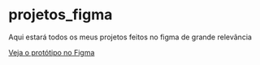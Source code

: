 # projetos_figma
Aqui estará todos os meus projetos feitos no figma de grande relevância

[Veja o protótipo no Figma](https://www.figma.com/proto/vA5w0wLBl5Y7Msjo7AXA60/Pratica?page-id=0%3A1&node-id=125-63&starting-point-node-id=5%3A21&t=x66rUZXfSJg9nLZP-1)
